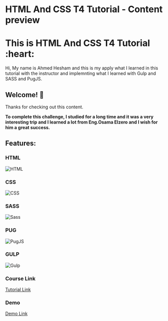 # HTML And CSS T4 Tutorial - Content preview

<h1>
  This is HTML And CSS T4 Tutorial :heart:
</h1>

<p class="para">Hi, My name is Ahmed Hesham and this is my apply what I learned in this tutorial with the instructor and implemnting what I learned with Gulp and SASS and PugJS.</p>

## Welcome! 👋

Thanks for checking out this content.

**To complete this challenge, I studied for a long time and it was a very interesting trip and I learned a lot from Eng.Osama Elzero and I wish for him a great success.**

## Features:

### HTML

![HTML](https://img.shields.io/badge/-HTML-05122A?style=flat&logo=HTML5)&nbsp;

### CSS

![CSS](https://img.shields.io/badge/-CSS-05122A?style=flat&logo=CSS3&logoColor=1572B6)&nbsp;

### SASS

![Sass](https://img.shields.io/badge/-Sass-05122A?style=flat&logo=sass)&nbsp;

### PUG

![PugJS](https://img.shields.io/badge/-Pug-05122A?style=flat&logo=pug)&nbsp;

### GULP

![Gulp](https://img.shields.io/badge/-Gulp-05122A?style=flat&logo=gulp)&nbsp;

### Course Link

<a href="https://www.youtube.com/watch?v=4OGWPn-Q__I&list=PLDoPjvoNmBAyGaRGzPVZCkYx5L7Mo9Tbh">Tutorial Link</a>

### Demo

<a href="https://itsh-dashboard.netlify.app/">Demo Link</a>
